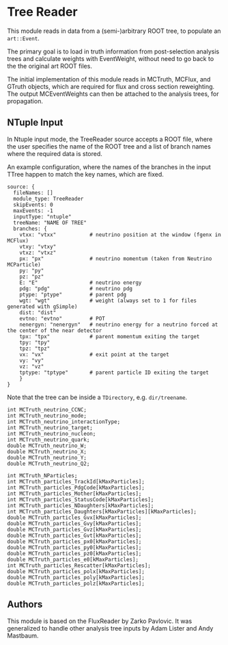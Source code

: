 Tree Reader
===========
This module reads in data from a (semi-)arbitrary ROOT tree, to populate
an `art::Event`.

The primary goal is to load in truth information from post-selection analysis
trees and calculate weights with EventWeight, without need to go back to the
the original art ROOT files.

The initial implementation of this module reads in MCTruth, MCFlux, and GTruth
objects, which are required for flux and cross section reweighting. The output
MCEventWeights can then be attached to the analysis trees, for propagation.

NTuple Input
------------
In Ntuple input mode, the TreeReader source accepts a ROOT file, where the
user specifies the name of the ROOT tree and a list of branch names where the
required data is stored.

An example configuration, where the names of the branches in the input TTree
happen to match the key names, which are fixed.

    source: {
      fileNames: []
      module_type: TreeReader
      skipEvents: 0
      maxEvents: -1
      inputType: "ntuple"
      treeName: "NAME OF TREE"
      branches: {
        vtxx: "vtxx"           # neutrino position at the window (fgenx in MCFlux)
        vtxy: "vtxy" 
        vtxz: "vtxz"
        px: "px"               # neutrino momentum (taken from Neutrino MCParticle)
        py: "py"
        pz: "pz"
        E: "E"                 # neutrino energy
        pdg: "pdg"             # neutrino pdg
        ptype: "ptype"         # parent pdg
        wgt: "wgt"             # weight (always set to 1 for files generated with gSimple)
        dist: "dist"
        evtno: "evtno"         # POT
        nenergyn: "nenergyn"   # neutrino energy for a neutrino forced at the center of the near detector
        tpx: "tpx"             # parent momentum exiting the target
        tpy: "tpy"
        tpz: "tpz"
        vx: "vx"               # exit point at the target
        vy: "vy"
        vz: "vz"
        tptype: "tptype"       # parent particle ID exiting the target
        }
    }

Note that the tree can be inside a `TDirectory`, e.g. `dir/treename`.


    int MCTruth_neutrino_CCNC;
    int MCTruth_neutrino_mode;
    int MCTruth_neutrino_interactionType;
    int MCTruth_neutrino_target;
    int MCTruth_neutrino_nucleon;
    int MCTruth_neutrino_quark;
    double MCTruth_neutrino_W;
    double MCTruth_neutrino_X;
    double MCTruth_neutrino_Y;
    double MCTruth_neutrino_Q2;

    int MCTruth_NParticles;
    int MCTruth_particles_TrackId[kMaxParticles];
    int MCTruth_particles_PdgCode[kMaxParticles];
    int MCTruth_particles_Mother[kMaxParticles];
    int MCTruth_particles_StatusCode[kMaxParticles];
    int MCTruth_particles_NDaughters[kMaxParticles];
    int MCTruth_particles_Daughters[kMaxParticles][kMaxParticles];
    double MCTruth_particles_Gvx[kMaxParticles];
    double MCTruth_particles_Gvy[kMaxParticles];
    double MCTruth_particles_Gvz[kMaxParticles];
    double MCTruth_particles_Gvt[kMaxParticles];
    double MCTruth_particles_px0[kMaxParticles];
    double MCTruth_particles_py0[kMaxParticles];
    double MCTruth_particles_pz0[kMaxParticles];
    double MCTruth_particles_e0[kMaxParticles];
    int MCTruth_particles_Rescatter[kMaxParticles];
    double MCTruth_particles_polx[kMaxParticles];
    double MCTruth_particles_poly[kMaxParticles];
    double MCTruth_particles_polz[kMaxParticles];

Authors
-------
This module is based on the FluxReader by Zarko Pavlovic. It was generalized
to handle other analysis tree inputs by Adam Lister and Andy Mastbaum.

